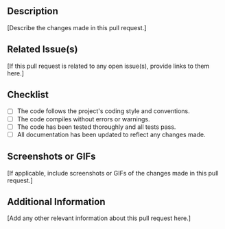 ## Description

[Describe the changes made in this pull request.]

## Related Issue(s)

[If this pull request is related to any open issue(s), provide links to them here.]

## Checklist

 - [ ] The code follows the project's coding style and conventions.
 - [ ]  The code compiles without errors or warnings.
 - [ ] The code has been tested thoroughly and all tests pass.
 - [ ] All documentation has been updated to reflect any changes made.

## Screenshots or GIFs

[If applicable, include screenshots or GIFs of the changes made in this pull request.]

## Additional Information

[Add any other relevant information about this pull request here.]
